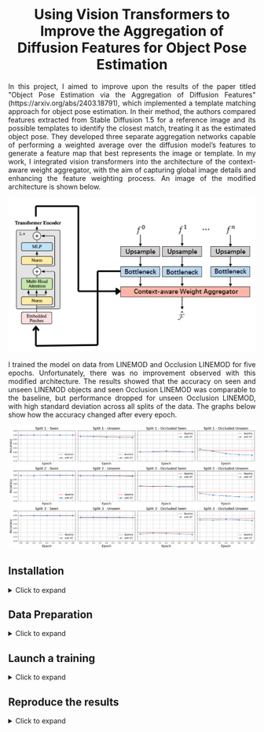 <div align="center">

# Using Vision Transformers to Improve the Aggregation of Diffusion Features for Object Pose Estimation

</div>

<div align="justify">
In this project, I aimed to improve upon the results of the paper titled "Object Pose Estimation via the Aggregation of Diffusion Features"(https://arxiv.org/abs/2403.18791), which implemented a template matching approach for object pose estimation. In their method, the authors compared features extracted from Stable Diffusion 1.5 for a reference image and its possible templates to identify the closest match, treating it as the estimated object pose. They developed three separate aggregation networks capable of performing a weighted average over the diffusion model’s features to generate a feature map that best represents the image or template. In my work, I integrated vision transformers into the architecture of the context-aware weight aggregator, with the aim of capturing global image details and enhancing the feature weighting process. An image of the modified architecture is shown below.
</div>

<p align="center">
  <img src="assets/aggregation_network_with_ViT.png" alt="Architecture Diagram" width="600"/>
</p>

<div align="justify">
I trained the model on data from LINEMOD and Occlusion LINEMOD for five epochs. Unfortunately, there was no improvement observed with this modified architecture. The results showed that the accuracy on seen and unseen LINEMOD objects and seen Occlusion LINEMOD was comparable to the baseline, but performance dropped for unseen Occlusion LINEMOD, with high standard deviation across all splits of the data. The graphs below show how the accuracy changed after every epoch.
</div>

<p align="center">
  <img src="assets/training_accuracy_graphs.png" alt="Accuracy Graphs" width="600"/>
</p>

## Installation
<details><summary>Click to expand</summary>

### 1. Clone this repo.
```
git clone https://github.com/RyanV27/diffusion-object-pose.git
```
### 2. Install environments.
```
conda env create -f environment.yaml
conda activate diff-feats
```
</details>

## Data Preparation

<details><summary>Click to expand</summary>

### Final structure of folder dataset
```bash
./dataset
    ├── linemod 
        ├── models
        ├── opencv_pose
        ├── LINEMOD
        ├── occlusionLINEMOD
    ├── templates	
        ├── linemod
            ├── train
            ├── test
    ├── LINEMOD.json # query-template pairwise for LINEMOD
    ├── occlusionLINEMOD.json # query-template pairwise for Occlusion-LINEMOD
    └── crop_image512 # pre-cropped images for LINEMOD
```

### 1. Download datasets:
Download with following gdrive links and unzip them in ./dataset. I use the same data as [template-pose](https://github.com/nv-nguyen/template-pose).
- [LINEMOD and Occlusion-LINEMOD (3GB)](https://drive.google.com/file/d/1XkQBt01nlfCbFuBsPMfSHlcNIzShn7e7/view?usp=sharing)

### 2. Process ground-truth poses
Convert the coordinate system to [BOP datasets format](https://github.com/thodan/bop_toolkit/blob/master/docs/bop_datasets_format.md) and save GT poses of each object separately:
```bash
python -m data.process_gt_linemod
```
### 3. Render templates
To render templates:
```bash
python -m data.render_templates --dataset linemod --disable_output --num_workers 4
```
### 4. Crop images (only for LINEMOD)
Crop images of LINEMOD, OcclusionLINEMOD and its templates with GT poses:
```bash
python -m data.crop_image_linemod
```
### 5. Compute neighbors with GT poses
```bash
python -m data.create_dataframe_linemod
```

</details>

## Launch a training

<details><summary>Click to expand</summary>

### 1. Launch a training on LINEMOD
```bash
python train_linemod.py --config_path config_run/LM_Diffusion_$split_name.json
```

### 2. Launch a training on T-LESS
```bash
python train_tless.py --config_path ./config_run/TLESS_Diffusion.json
```

</details>

## Reproduce the results
<details><summary>Click to expand</summary>

### 1. Download checkpoints
You can download it from this [link](https://drive.google.com/drive/folders/1CVyW7IDAZ0uGZSJIoN3ARRyP_wY2Ntk9?usp=sharing).

### 2. Reproduce the results on LINEMOD
```bash
python test_linemod.py --config_path config_run/LM_Diffusion_$split_name.json --checkpoint checkpoint_path
```
</details>
